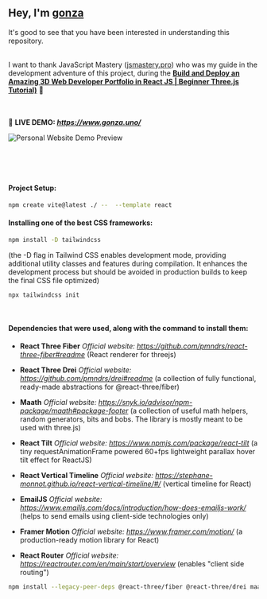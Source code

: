 ## Hey, I'm **[gonza](https://www.gonza.uno/)**
It's good to see that you have been interested in understanding this repository.
<br><br>



I want to thank JavaScript Mastery ([jsmastery.pro](https://www.jsmastery.pro/)) 
who was my guide in the development adventure of this project, 
during the **[Build and Deploy an Amazing 3D Web Developer Portfolio in React JS | Beginner Three.js Tutorial)](https://www.youtube.com/watch?v=0fYi8SGA20k)** 🚀<br><br><br>



📌 **LIVE DEMO: _https://www.gonza.uno/_**

![Personal Website Demo Preview](https://i.postimg.cc/HkmHQMPK/preview-demo.png)

<br><br><br>


#### Project Setup:
```bash
npm create vite@latest ./ --  --template react
```

#### Installing one of the best CSS frameworks:
```bash
npm install -D tailwindcss
```
(the -D flag in Tailwind CSS enables development mode, providing additional utility classes and features during compilation. It enhances the development process but should be avoided in production builds to keep the final CSS file optimized)
```bash
npx tailwindcss init
```

<br>

#### Dependencies that were used, along with the command to install them:

* **React Three Fiber**
_Official website: https://github.com/pmndrs/react-three-fiber#readme_ (React renderer for threejs)

* **React Three Drei**
_Official website: https://github.com/pmndrs/drei#readme_ (a collection of fully functional, ready-made abstractions for @react-three/fiber)

* **Maath**
_Official website: https://snyk.io/advisor/npm-package/maath#package-footer_ (a collection of useful math helpers, random generators, bits and bobs. The library is mostly meant to be used with three.js)

* **React Tilt**
_Official website: https://www.npmjs.com/package/react-tilt_ (a tiny requestAnimationFrame powered 60+fps lightweight parallax hover tilt effect for ReactJS)

* **React Vertical Timeline**
_Official website: https://stephane-monnot.github.io/react-vertical-timeline/#/_ (vertical timeline for React)

* **EmailJS**
_Official website: https://www.emailjs.com/docs/introduction/how-does-emailjs-work/_ (helps to send emails using client-side technologies only)

* **Framer Motion**
_Official website: https://www.framer.com/motion/_ (a production-ready motion library for React)

* **React Router**
_Official website: https://reactrouter.com/en/main/start/overview_ (enables "client side routing")

```bash
npm install --legacy-peer-deps @react-three/fiber @react-three/drei maath react-tilt react-vertical-timeline-component @emailjs/browser framer-motion react-router-dom
```


